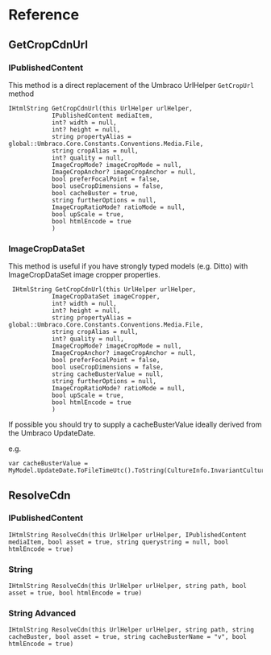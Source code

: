 # Reference #

## GetCropCdnUrl ##

### IPublishedContent ###

This method is a direct replacement of the Umbraco UrlHelper `GetCropUrl` method

	IHtmlString GetCropCdnUrl(this UrlHelper urlHelper,
	            IPublishedContent mediaItem,
	            int? width = null,
	            int? height = null,
	            string propertyAlias = global::Umbraco.Core.Constants.Conventions.Media.File,
	            string cropAlias = null,
	            int? quality = null,
	            ImageCropMode? imageCropMode = null,
	            ImageCropAnchor? imageCropAnchor = null,
	            bool preferFocalPoint = false,
	            bool useCropDimensions = false,
	            bool cacheBuster = true,
	            string furtherOptions = null,
	            ImageCropRatioMode? ratioMode = null,
	            bool upScale = true,
	            bool htmlEncode = true
	            )

### ImageCropDataSet ###

This method is useful if you have strongly typed models (e.g. Ditto) with ImageCropDataSet image cropper properties.

	 IHtmlString GetCropCdnUrl(this UrlHelper urlHelper,
	            ImageCropDataSet imageCropper,
	            int? width = null,
	            int? height = null,
	            string propertyAlias = global::Umbraco.Core.Constants.Conventions.Media.File,
	            string cropAlias = null,
	            int? quality = null,
	            ImageCropMode? imageCropMode = null,
	            ImageCropAnchor? imageCropAnchor = null,
	            bool preferFocalPoint = false,
	            bool useCropDimensions = false,
	            string cacheBusterValue = null,
	            string furtherOptions = null,
	            ImageCropRatioMode? ratioMode = null,
	            bool upScale = true,
	            bool htmlEncode = true
	            )

If possible you should try to supply a cacheBusterValue ideally derived from the Umbraco UpdateDate. 

e.g. 

	var cacheBusterValue = MyModel.UpdateDate.ToFileTimeUtc().ToString(CultureInfo.InvariantCulture);

## ResolveCdn ##

### IPublishedContent ###

	IHtmlString ResolveCdn(this UrlHelper urlHelper, IPublishedContent mediaItem, bool asset = true, string querystring = null, bool htmlEncode = true)

### String ###

	IHtmlString ResolveCdn(this UrlHelper urlHelper, string path, bool asset = true, bool htmlEncode = true)

### String Advanced ###

	IHtmlString ResolveCdn(this UrlHelper urlHelper, string path, string cacheBuster, bool asset = true, string cacheBusterName = "v", bool htmlEncode = true)